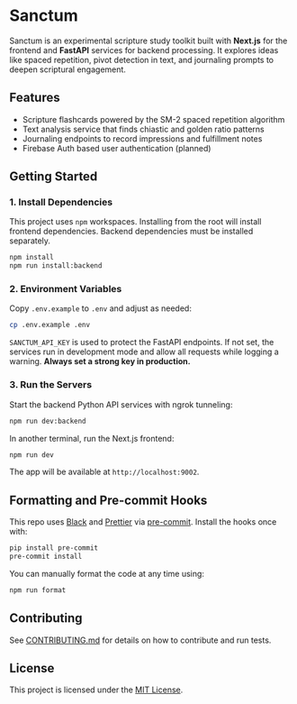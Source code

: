 # Sanctum

Sanctum is an experimental scripture study toolkit built with **Next.js** for the frontend and **FastAPI** services for backend processing. It explores ideas like spaced repetition, pivot detection in text, and journaling prompts to deepen scriptural engagement.

## Features
- Scripture flashcards powered by the SM-2 spaced repetition algorithm
- Text analysis service that finds chiastic and golden ratio patterns
- Journaling endpoints to record impressions and fulfillment notes
- Firebase Auth based user authentication (planned)

## Getting Started
### 1. Install Dependencies
This project uses `npm` workspaces. Installing from the root will install frontend dependencies. Backend dependencies must be installed separately.
```bash
npm install
npm run install:backend
```

### 2. Environment Variables
Copy `.env.example` to `.env` and adjust as needed:
```bash
cp .env.example .env
```
`SANCTUM_API_KEY` is used to protect the FastAPI endpoints. If not set, the services run in development mode and allow all requests while logging a warning. **Always set a strong key in production.**

### 3. Run the Servers
Start the backend Python API services with ngrok tunneling:
```bash
npm run dev:backend
```
In another terminal, run the Next.js frontend:
```bash
npm run dev
```
The app will be available at `http://localhost:9002`.

## Formatting and Pre-commit Hooks
This repo uses [Black](https://github.com/psf/black) and [Prettier](https://prettier.io/) via [pre-commit](https://pre-commit.com). Install the hooks once with:
```bash
pip install pre-commit
pre-commit install
```
You can manually format the code at any time using:
```bash
npm run format
```

## Contributing
See [CONTRIBUTING.md](CONTRIBUTING.md) for details on how to contribute and run tests.

## License
This project is licensed under the [MIT License](LICENSE).
